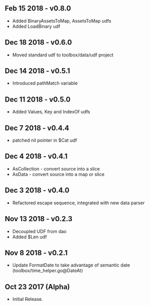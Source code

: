## Feb 15 2018 - v0.8.0
  * Added BinaryAssetsToMap, AssetsToMap udfs
  * Added LoadBinary udf
  
## Dec 18 2018 - v0.6.0
  *  Moved standard udf to toolbox/data/udf project

## Dec 14 2018 - v0.5.1
  *  Introduced pathMatch variable

## Dec 11 2018 - v0.5.0
  *  Added Values, Key and IndexOf udfs

## Dec 7 2018 - v0.4.4
  *  patched nil pointer in $Cat udf

## Dec 4 2018 - v0.4.1
  *  AsCollection - convert source into a slice
  *  AsData - convert source into a map or slice


## Dec 3 2018 - v0.4.0
  * Refactored escape sequence, integrated with new data parser

## Nov 13 2018 - v0.2.3
  * Decoupled UDF from dao
  * Added $Len udf 

## Nov 8 2018 - v0.2.1
  * Update FormatDate to take advantage of semantic date (toolbox/time_helper.go@DateAt)

## Oct 23 2017 (Alpha)

  * Initial Release.
